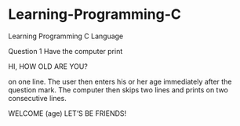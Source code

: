 # Learning-Programming-C
Learning Programming C Language 

Question 1
Have the computer print

HI, HOW OLD ARE YOU?

on one line. The user then enters his or her age immediately after the question mark. The computer then skips two lines and prints on two consecutive lines.

WELCOME (age)
LET’S BE FRIENDS!

